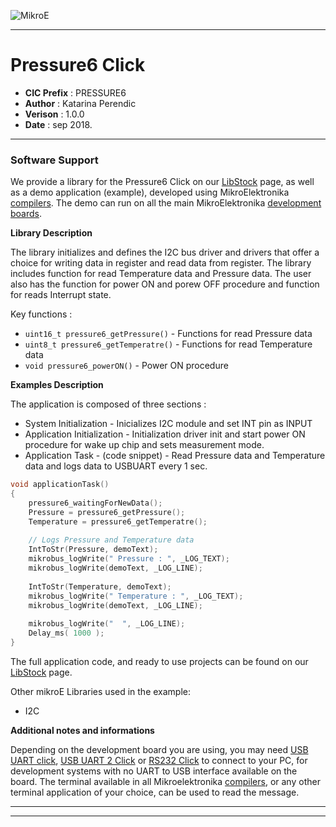 ![MikroE](http://www.mikroe.com/img/designs/beta/logo_small.png)

---

# Pressure6 Click

- **CIC Prefix**  : PRESSURE6
- **Author**      : Katarina Perendic
- **Verison**     : 1.0.0
- **Date**        : sep 2018.

---


### Software Support

We provide a library for the Pressure6 Click on our [LibStock](https://libstock.mikroe.com/projects/view/2580/pressure-6-click) 
page, as well as a demo application (example), developed using MikroElektronika 
[compilers](http://shop.mikroe.com/compilers). The demo can run on all the main 
MikroElektronika [development boards](http://shop.mikroe.com/development-boards).

**Library Description**

The library initializes and defines the I2C bus driver and drivers that offer a choice for writing data in register and read data from register.
The library includes function for read Temperature data and Pressure data.
The user also has the function for power ON and porew OFF procedure and function for reads Interrupt state.

Key functions :

- ``` uint16_t pressure6_getPressure() ``` - Functions for read Pressure data
- ``` uint8_t pressure6_getTemperatre() ``` - Functions for read Temperature data
- ``` void pressure6_powerON() ``` - Power ON procedure 

**Examples Description**

The application is composed of three sections :

- System Initialization - Inicializes I2C module and set INT pin as INPUT
- Application Initialization - Initialization driver init and start power ON procedure for wake up chip and sets  measurement mode.
- Application Task - (code snippet) - Read Pressure data and Temperature data and logs data to USBUART every 1 sec.


```.c
void applicationTask()
{
    pressure6_waitingForNewData();
    Pressure = pressure6_getPressure();
    Temperature = pressure6_getTemperatre();
    
    // Logs Pressure and Temperature data
    IntToStr(Pressure, demoText);
    mikrobus_logWrite(" Pressure : ", _LOG_TEXT);
    mikrobus_logWrite(demoText, _LOG_LINE);
    
    IntToStr(Temperature, demoText);
    mikrobus_logWrite(" Temperature : ", _LOG_TEXT);
    mikrobus_logWrite(demoText, _LOG_LINE);
    
    mikrobus_logWrite("  ", _LOG_LINE);
    Delay_ms( 1000 );
}
```


The full application code, and ready to use projects can be found on our 
[LibStock](https://libstock.mikroe.com/projects/view/2580/pressure-6-click) page.

Other mikroE Libraries used in the example:

- I2C

**Additional notes and informations**

Depending on the development board you are using, you may need 
[USB UART click](http://shop.mikroe.com/usb-uart-click), 
[USB UART 2 Click](http://shop.mikroe.com/usb-uart-2-click) or 
[RS232 Click](http://shop.mikroe.com/rs232-click) to connect to your PC, for 
development systems with no UART to USB interface available on the board. The 
terminal available in all Mikroelektronika 
[compilers](http://shop.mikroe.com/compilers), or any other terminal application 
of your choice, can be used to read the message.

---
---
